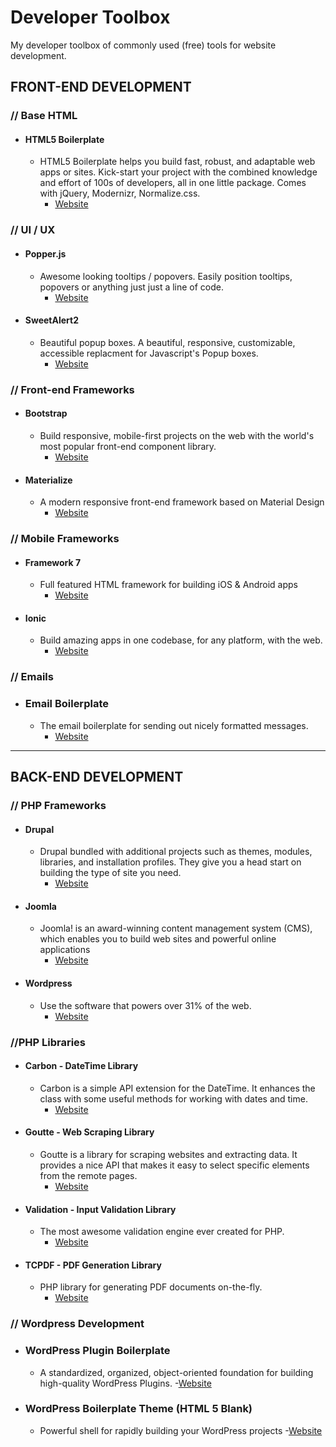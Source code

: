 # Developer Toolbox
My developer toolbox of commonly used (free) tools for website development.

## FRONT-END DEVELOPMENT

### // Base HTML

+ #### HTML5 Boilerplate
   - HTML5 Boilerplate helps you build fast, robust, and adaptable web apps or sites. Kick-start your project with the combined knowledge and effort of 100s of developers, all in one little package. Comes with jQuery, Modernizr, Normalize.css. 
       - [Website](https://html5boilerplate.com)


### // UI / UX

+ #### Popper.js
   - Awesome looking tooltips / popovers. Easily position tooltips, popovers or anything just just a line of code.
       - [Website](https://popper.js.org)

+ #### SweetAlert2
   - Beautiful popup boxes. A beautiful, responsive, customizable, accessible replacment for Javascript's Popup boxes.
       - [Website](https://sweetalert2.github.io)


### // Front-end Frameworks

+ #### Bootstrap
   - Build responsive, mobile-first projects on the web with the world's most popular front-end component library.
       - [Website](https://getbootstrap.com)

+ #### Materialize
   - A modern responsive front-end framework based on Material Design
       - [Website](https://materializecss.com)


### // Mobile Frameworks

+ #### Framework 7
   - Full featured HTML framework for building iOS & Android apps
       - [Website](https://framework7.io)

+ #### Ionic
   - Build amazing apps in one codebase, for any platform, with the web.
       - [Website](https://ionicframework.com)
       
### // Emails

+ ### Email Boilerplate
    - The email boilerplate for sending out nicely formatted messages. 
        - [Website](https://github.com/seanpowell/Email-Boilerplate)

---

## BACK-END DEVELOPMENT

### //  PHP Frameworks

+ #### Drupal
   - Drupal bundled with additional projects such as themes, modules, libraries, and installation profiles. They give you a head start on building the type of site you need.
       - [Website](https://www.drupal.org/download)

+ #### Joomla
   - Joomla! is an award-winning content management system (CMS), which enables you to build web sites and powerful online applications
       - [Website](https://downloads.joomla.org)

+ #### Wordpress
   - Use the software that powers over 31% of the web.
       - [Website](https://wordpress.org/download)

### //PHP Libraries

+ #### Carbon - DateTime Library
   - Carbon is a simple API extension for the DateTime. It enhances the class with some useful methods for working with dates and time.
       - [Website](https://github.com/briannesbitt/Carbon)

+ #### Goutte - Web Scraping Library
   - Goutte is a library for scraping websites and extracting data. It provides a nice API that makes it easy to select specific elements from the remote pages.
       - [Website](https://github.com/FriendsOfPHP/Goutte)       
       
+ #### Validation - Input Validation Library
    - The most awesome validation engine ever created for PHP.
       - [Website](https://github.com/Respect/Validation)
       
+ #### TCPDF - PDF Generation Library
    - PHP library for generating PDF documents on-the-fly.
       - [Website](https://github.com/tecnickcom/tcpdf)

### // Wordpress Development
+ ### WordPress Plugin Boilerplate
    - A standardized, organized, object-oriented foundation for building high-quality WordPress Plugins.
        -[Website](https://github.com/DevinVinson/WordPress-Plugin-Boilerplate)

+ ### WordPress Boilerplate Theme (HTML 5 Blank)
    - Powerful shell for rapidly building your WordPress projects
        -[Website](https://github.com/html5blank/html5blank)

